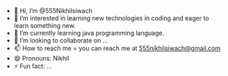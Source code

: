 - 👋 Hi, I’m @555Nikhilsiwach
- 👀 I’m interested in learning new technologies in coding and eager to learn something new.
- 🌱 I’m currently learning java programming language.
- 💞️ I’m looking to collaborate on ...
- 📫 How to reach me = you can reach me at 555nikhilsiwach@gmail.com
- 😄 Pronouns: Nikhil
- ⚡ Fun fact: ...

<!---
555Nikhilsiwach/555Nikhilsiwach is a ✨ special ✨ repository because its `README.md` (this file) appears on your GitHub profile.
You can click the Preview link to take a look at your changes.
--->

